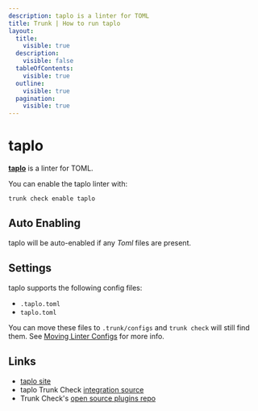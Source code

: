 ```yaml
---
description: taplo is a linter for TOML
title: Trunk | How to run taplo
layout:
  title:
    visible: true
  description:
    visible: false
  tableOfContents:
    visible: true
  outline:
    visible: true
  pagination:
    visible: true
---
```


# taplo

[**taplo**](https://github.com/tamasfe/taplo#readme) is a linter for TOML.

You can enable the taplo linter with:

```shell
trunk check enable taplo
```

## Auto Enabling

taplo will be auto-enabled if any *Toml* files are present.

## Settings

taplo supports the following config files:
* `.taplo.toml`
* `taplo.toml`

You can move these files to `.trunk/configs` and `trunk check` will still find them. See [Moving Linter Configs](..#moving-linter-configs) for more info.




## Links

- [taplo site](https://github.com/tamasfe/taplo#readme)
- taplo Trunk Check [integration source](https://github.com/trunk-io/plugins/tree/main/linters/taplo)
- Trunk Check's [open source plugins repo](https://github.com/trunk-io/plugins/tree/main)
